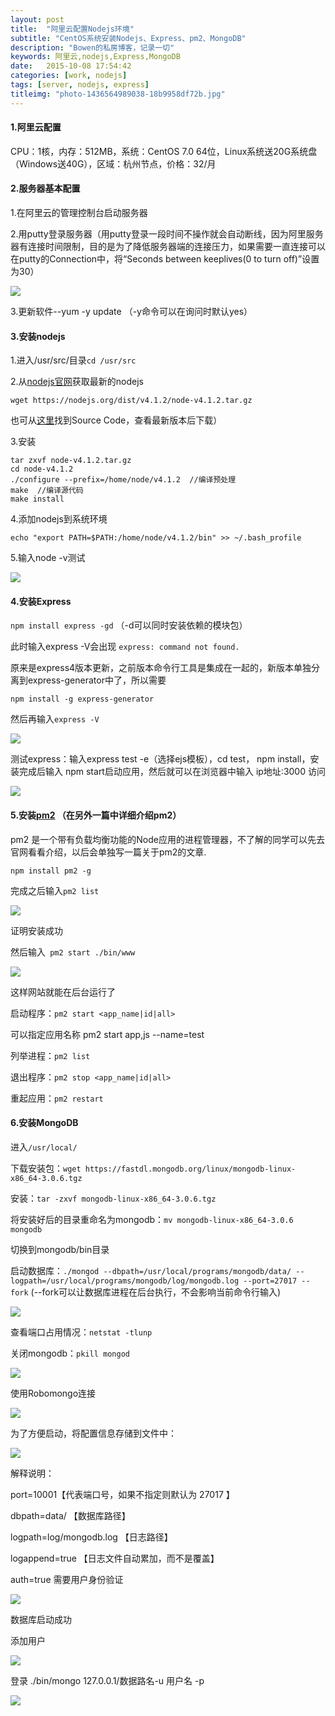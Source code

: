 ```yaml
---
layout: post
title:  "阿里云配置Nodejs环境"
subtitle: "CentOS系统安装Nodejs、Express、pm2、MongoDB"
description: "Bowen的私房博客，记录一切"
keywords: 阿里云,nodejs,Express,MongoDB
date:   2015-10-08 17:54:42
categories: [work, nodejs]
tags: [server, nodejs, express]
titleimg: "photo-1436564989038-18b9958df72b.jpg"
---
```


#### 1.阿里云配置

CPU：1核，内存：512MB，系统：CentOS 7.0 64位，Linux系统送20G系统盘（Windows送40G），区域：杭州节点，价格：32/月

#### 2.服务器基本配置

1.在阿里云的管理控制台启动服务器

2.用putty登录服务器（用putty登录一段时间不操作就会自动断线，因为阿里服务器有连接时间限制，目的是为了降低服务器端的连接压力，如果需要一直连接可以在putty的Connection中，将“Seconds between keeplives(0 to turn off)”设置为30）

![](http://bowen-blog.b0.upaiyun.com/img/2015/100801.png)

3.更新软件--yum -y update  （-y命令可以在询问时默认yes）

#### 3.安装nodejs

1.进入/usr/src/目录`cd /usr/src`

2.从[nodejs官网](http://nodejs.org/)获取最新的nodejs

```
wget https://nodejs.org/dist/v4.1.2/node-v4.1.2.tar.gz
```

 也可从[这里](https://nodejs.org/en/download/)找到Source Code，查看最新版本后下载）

3.安装

```
tar zxvf node-v4.1.2.tar.gz
cd node-v4.1.2
./configure --prefix=/home/node/v4.1.2  //编译预处理
make  //编译源代码 
make install
```

4.添加nodejs到系统环境

```
echo "export PATH=$PATH:/home/node/v4.1.2/bin" >> ~/.bash_profile
```

5.输入node -v测试

![](http://bowen-blog.b0.upaiyun.com/img/2015/100802.png)

#### 4.安装Express

`npm install express -gd` （-d可以同时安装依赖的模块包）

此时输入express -V会出现  `express: command not found.`

原来是express4版本更新，之前版本命令行工具是集成在一起的，新版本单独分离到express-generator中了，所以需要

```
npm install -g express-generator
```

然后再输入`express -V`

![](http://bowen-blog.b0.upaiyun.com/img/2015/100803.png)

测试express：输入express test -e（选择ejs模板），cd test， npm install，安装完成后输入 npm start启动应用，然后就可以在浏览器中输入 ip地址:3000  访问

![](http://bowen-blog.b0.upaiyun.com/img/2015/100804.png)

#### 5.安装[pm2](http://pm2.keymetrics.io/) （在另外一篇中详细介绍pm2）

pm2 是一个带有负载均衡功能的Node应用的进程管理器，不了解的同学可以先去官网看看介绍，以后会单独写一篇关于pm2的文章.

```
npm install pm2 -g
```

完成之后输入`pm2 list`

![](http://bowen-blog.b0.upaiyun.com/img/2015/100805.png)

证明安装成功

然后输入` pm2 start ./bin/www`

![](http://bowen-blog.b0.upaiyun.com/img/2015/100806.png)

这样网站就能在后台运行了

启动程序：`pm2 start <app_name|id|all>`

可以指定应用名称 pm2 start app,js --name=test

列举进程：`pm2 list`

退出程序：`pm2 stop <app_name|id|all>`

重起应用：`pm2 restart`

#### 6.安装MongoDB

进入`/usr/local/`

下载安装包：`wget https://fastdl.mongodb.org/linux/mongodb-linux-x86_64-3.0.6.tgz`

安装：`tar -zxvf mongodb-linux-x86_64-3.0.6.tgz`

将安装好后的目录重命名为mongodb：`mv mongodb-linux-x86_64-3.0.6 mongodb`

切换到mongodb/bin目录

启动数据库：`./mongod --dbpath=/usr/local/programs/mongodb/data/ --logpath=/usr/local/programs/mongodb/log/mongodb.log --port=27017 --fork`
(--fork可以让数据库进程在后台执行，不会影响当前命令行输入)

![](http://bowen-blog.b0.upaiyun.com/img/2015/100807.png)

查看端口占用情况：`netstat -tlunp`

关闭mongodb：`pkill mongod`

![](http://bowen-blog.b0.upaiyun.com/img/2015/100808.png)

使用Robomongo连接

![](http://bowen-blog.b0.upaiyun.com/img/2015/100809.png)

为了方便启动，将配置信息存储到文件中：

![](http://bowen-blog.b0.upaiyun.com/img/2015/100810.png)

解释说明：

port=10001【代表端口号，如果不指定则默认为 27017 】

dbpath=data/ 【数据库路径】

logpath=log/mongodb.log 【日志路径】

logappend=true 【日志文件自动累加，而不是覆盖】

auth=true 需要用户身份验证

![](http://bowen-blog.b0.upaiyun.com/img/2015/100811.png)

数据库启动成功

添加用户

![](http://bowen-blog.b0.upaiyun.com/img/2015/100812.png)

登录  ./bin/mongo 127.0.0.1/数据路名-u 用户名 -p

![](http://bowen-blog.b0.upaiyun.com/img/2015/100813.png)
